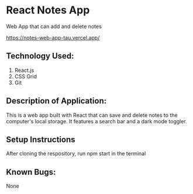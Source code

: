 # React Notes App

Web App that can add and delete notes

https://notes-web-app-tau.vercel.app/
## Technology Used:
1. React.js
2. CSS Grid
3. Git

## Description of Application:
This is a web app built with React that can save and delete notes to the computer's local storage. It features a search bar and a dark mode toggler. 

## Setup Instructions
After cloning the respository, run npm start in the terminal

## Known Bugs:
None
